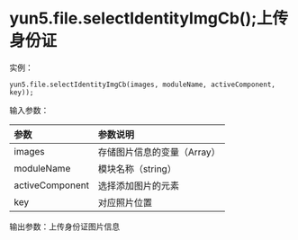 # yun5.file.selectIdentityImgCb\(\);上传身份证

实例：

```text
yun5.file.selectIdentityImgCb(images, moduleName, activeComponent, key));
```

输入参数：

| 参数 | 参数说明 |
| :--- | :--- |
| images | 存储图片信息的变量（Array） |
| moduleName | 模块名称（string） |
| activeComponent | 选择添加图片的元素 |
| key | 对应照片位置 |

输出参数：上传身份证图片信息

